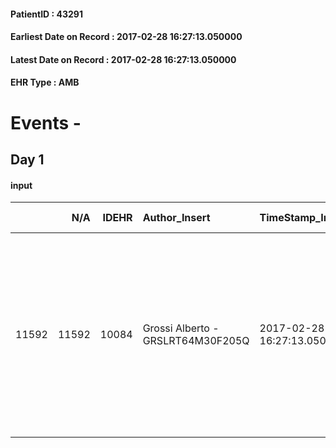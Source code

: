
#### PatientID : 43291
#### Earliest Date on Record : 2017-02-28 16:27:13.050000
#### Latest Date on Record : 2017-02-28 16:27:13.050000
#### EHR Type : AMB

# Events - 

## Day 1

#### input
|       |    N/A |   IDEHR | Author_Insert                     | TimeStamp_Insert           | EHRType   |   PatientID |   IDDigitalSignDocument | persone_vicine   |   Unnamed: 0_x.1 |   IDANAMNESI_SOCIALE | Patient   | FamigliaAltro   | Paziente_T   | FamigliaAltro_T   |   Non_Rilevabile_x.1 | Note_Non_Rilevabile_x.1   | opt_Problemi   | Note_I                                                                                                     | chk_contr_sintomi   | opt_paziente_a   | opt_famiglia_a   | opt_adeguatezza   | opt_paziente_solo   | opt_presente_assente   | Caregiver_principale   | opt_capacita     | ds_familiari_coinv         | opt_risorse_ec   | ds_note_prio                                                                                                                                                                                  | opt_paziente_ad   | opt_caregiver_ad   | Needs     | Fragility                    |
|------:|-------:|--------:|:----------------------------------|:---------------------------|:----------|------------:|------------------------:|:-----------------|-----------------:|---------------------:|:----------|:----------------|:-------------|:------------------|---------------------:|:--------------------------|:---------------|:-----------------------------------------------------------------------------------------------------------|:--------------------|:-----------------|:-----------------|:------------------|:--------------------|:-----------------------|:-----------------------|:-----------------|:---------------------------|:-----------------|:----------------------------------------------------------------------------------------------------------------------------------------------------------------------------------------------|:------------------|:-------------------|:----------|:-----------------------------|
| 11592 |  11592 |   10084 | Grossi Alberto - GRSLRT64M30F205Q | 2017-02-28 16:27:13.050000 | AMB       |       43291 |                  667842 | N/A              |             5402 |                 3485 | No#0      | Si#1            | No#0         | Si#1              |                    0 | NR                        | No#0           | La paziente a fronte della recente diagnosi non √® stata informata della diagnosi e neanche della prognosi | controllo sintomi#0 | Congruenti#1     | Congruenti#1     | No#0              | Si#1                | Presente#1             | figlia Letizia         | Incrementabile#1 | altri tre figli fuori casa | Da valutare#2    | La recente diagnosi e il rapido aggravamento hanno fatto scegliere il ricovero ma la figlia √® stata edotta rispettoa i tempi potenziali di ricovero in caso di stabilit√† del quadro clinico | Totale#2          | Totale#2           | Clinici#0 | sovraccarico assistenziale#4 |


